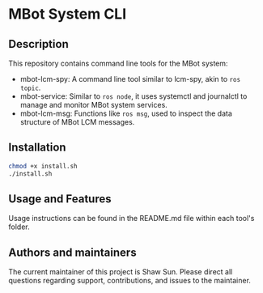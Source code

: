 # MBot System CLI

## Description
This repository contains command line tools for the MBot system:

- mbot-lcm-spy: A command line tool similar to lcm-spy, akin to `ros topic`.
- mbot-service: Similar to `ros node`, it uses systemctl and journalctl to manage and monitor MBot system services.
- mbot-lcm-msg: Functions like `ros msg`, used to inspect the data structure of MBot LCM messages.

## Installation
```bash
chmod +x install.sh
./install.sh
```

## Usage and Features
Usage instructions can be found in the README.md file within each tool's folder.

## Authors and maintainers
The current maintainer of this project is Shaw Sun. Please direct all questions regarding support, contributions, and issues to the maintainer. 